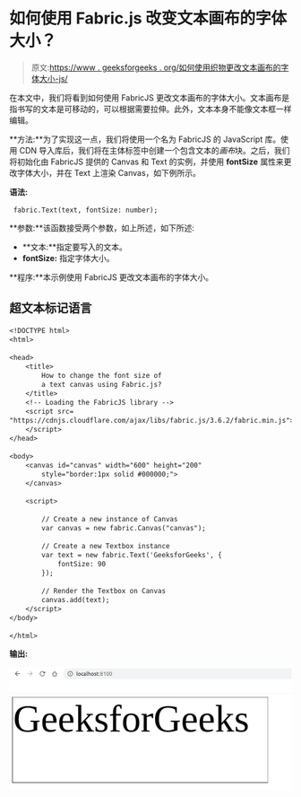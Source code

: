 # 如何使用 Fabric.js 改变文本画布的字体大小？

> 原文:[https://www . geeksforgeeks . org/如何使用织物更改文本画布的字体大小-js/](https://www.geeksforgeeks.org/how-to-change-the-font-size-of-a-text-canvas-using-fabric-js/)

在本文中，我们将看到如何使用 FabricJS 更改文本画布的字体大小。文本画布是指书写的文本是可移动的，可以根据需要拉伸。此外，文本本身不能像文本框一样编辑。

**方法:**为了实现这一点，我们将使用一个名为 FabricJS 的 JavaScript 库。使用 CDN 导入库后，我们将在主体标签中创建一个包含文本的*画布*块。之后，我们将初始化由 FabricJS 提供的 Canvas 和 Text 的实例，并使用 **fontSize** 属性来更改字体大小，并在 Text 上渲染 Canvas，如下例所示。

**语法:**

```
 fabric.Text(text, fontSize: number); 
```

**参数:**该函数接受两个参数，如上所述，如下所述:

*   **文本:**指定要写入的文本。
*   **fontSize:** 指定字体大小。

**程序:**本示例使用 FabricJS 更改文本画布的字体大小。

## 超文本标记语言

```
<!DOCTYPE html>
<html>

<head>
    <title>
        How to change the font size of
        a text canvas using Fabric.js?
    </title>
    <!-- Loading the FabricJS library -->
    <script src=
"https://cdnjs.cloudflare.com/ajax/libs/fabric.js/3.6.2/fabric.min.js">
    </script>
</head>

<body>
    <canvas id="canvas" width="600" height="200"
        style="border:1px solid #000000;">
    </canvas>

    <script>

        // Create a new instance of Canvas
        var canvas = new fabric.Canvas("canvas");

        // Create a new Textbox instance
        var text = new fabric.Text('GeeksforGeeks', {
            fontSize: 90
        });

        // Render the Textbox on Canvas
        canvas.add(text);
    </script>
</body>

</html>
```

**输出:**

![](img/ae3fd5a1cafce52c6df9185ca226fd45.png)